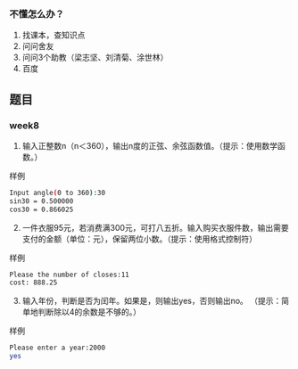 ### 不懂怎么办？
1. 找课本，查知识点
2. 问问舍友
3. 问问3个助教（梁志坚、刘清菊、涂世林）
4. 百度

## 题目
### week8
1. 输入正整数n（n＜360），输出n度的正弦、余弦函数值。（提示：使用数学函数。）

样例
```bash
Input angle(0 to 360):30
sin30 = 0.500000
cos30 = 0.866025
```

2. 一件衣服95元，若消费满300元，可打八五折。输入购买衣服件数，输出需要支付的金额（单位：元），保留两位小数。（提示：使用格式控制符）

样例
```bash
Please the number of closes:11
cost: 888.25
```
3. 输入年份，判断是否为闰年。如果是，则输出yes，否则输出no。
（提示：简单地判断除以4的余数是不够的。）

样例
```bash
Please enter a year:2000
yes
```